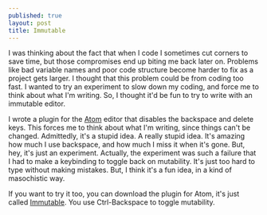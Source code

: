 ```yaml
---
published: true
layout: post
title: Immutable
---
```


I was thinking about the fact that when I code I sometimes cut corners to save
time, but those compromises end up biting me back later on. Problems like bad
variable names and poor code structure become harder to fix as a project gets
larger. I thought that this problem could be from coding too fast. I wanted to
try an experiment to slow down my coding, and force me to think about what I'm
writing. So, I thought it'd be fun to try to write with an immutable editor.

I wrote a plugin for the [Atom](https://atom.io) editor that disables the backspace and delete keys.
This forces me to think about what I'm writing, since things can't be changed.
Admittedly, it's a stupid idea. A really stupid idea.
 It's amazing how much I use backspace, and how much I
miss it when it's gone. But, hey, it's just an experiment. Actually, the experiment
was such a failure that I had to make a keybinding to toggle back on mutability.
It's just too hard to type without making mistakes. But, I think it's a fun idea,
in a kind of masochistic way.

If you want to try it too, you can download the plugin for Atom, it's just called
[Immutable](https://atom.io/packages/immutable). You use Ctrl-Backspace to toggle
mutability.
